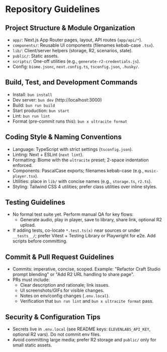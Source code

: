 # Repository Guidelines

## Project Structure & Module Organization
- `app/`: Next.js App Router pages, layout, API routes (`app/api/*`).
- `components/`: Reusable UI components (filenames kebab-case `.tsx`).
- `lib/`: Client/server helpers (storage, R2, scenarios, state).
- `public/`: Static assets.
- `scripts/`: One-off utilities (e.g., `generate-r2-credentials.js`).
- Config: `biome.jsonc`, `next.config.ts`, `tsconfig.json`, `.husky/`.

## Build, Test, and Development Commands
- Install: `bun install`
- Dev server: `bun dev` (http://localhost:3000)
- Build: `bun run build`
- Start production: `bun start`
- Lint: `bun run lint`
- Format (pre-commit runs this): `bun x ultracite format`

## Coding Style & Naming Conventions
- Language: TypeScript with strict settings (`tsconfig.json`).
- Linting: Next + ESLint (`next lint`).
- Formatting: Biome with the `ultracite` preset; 2-space indentation enforced.
- Components: PascalCase exports; filenames kebab-case (e.g., `music-player.tsx`).
- Utilities: place in `lib/` with concise names (e.g., `storage.ts`, `r2.ts`).
- Styling: Tailwind CSS 4 utilities; prefer class utilities over inline styles.

## Testing Guidelines
- No formal test suite yet. Perform manual QA for key flows:
  - Generate audio, play in player, save to library, share link, optional R2 upload.
- If adding tests, co-locate `*.test.ts(x)` near sources or under `__tests__/`; prefer Vitest + Testing Library or Playwright for e2e. Add scripts before committing.

## Commit & Pull Request Guidelines
- Commits: imperative, concise, scoped. Example: "Refactor Craft Studio prompt blending" or "Add R2 URL handling to share page".
- PRs must include:
  - Clear description and rationale; link issues.
  - UI screenshots/GIFs for visible changes.
  - Notes on env/config changes (`.env.local`).
  - Verification that `bun run lint` and `bun x ultracite format` pass.

## Security & Configuration Tips
- Secrets live in `.env.local` (see README keys: `ELEVENLABS_API_KEY`, optional R2 vars). Do not commit env files.
- Avoid committing large media; prefer R2 storage and `public/` only for small static assets.
